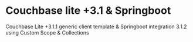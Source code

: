 # Couchbase lite +3.1 & Springboot
Couchbase Lite +3.1.1 generic client template &amp; Springboot integration 3.1.2 using Custom Scope &amp; Collections
